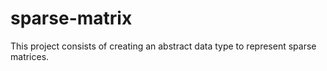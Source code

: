 # sparse-matrix
This project consists of creating an abstract data type to represent sparse matrices.
